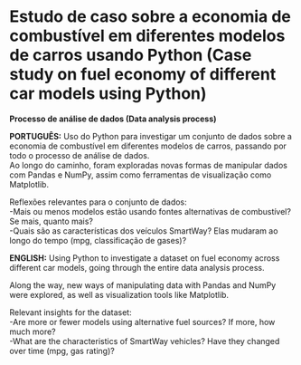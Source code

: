 # Estudo de caso sobre a economia de combustível em diferentes modelos de carros usando Python (Case study on fuel economy of different car models using Python)

<b>Processo de análise de dados (Data analysis process)</b> <br> 

<b>PORTUGUÊS:</b>  Uso do Python para investigar um conjunto de dados sobre a economia de combustível em diferentes modelos de carros, passando por todo o processo de análise de dados.<br> 
Ao longo do caminho, foram exploradas novas formas de manipular dados com Pandas e NumPy, assim como ferramentas de visualização como Matplotlib.

Reflexões relevantes para o conjunto de dados:<br> 
-Mais ou menos modelos estão usando fontes alternativas de combustível? Se mais, quanto mais?<br> 
-Quais são as características dos veículos SmartWay? Elas mudaram ao longo do tempo (mpg, classificação de gases)?<br> 

<b>ENGLISH:</b> Using Python to investigate a dataset on fuel economy across different car models, going through the entire data analysis process.<br>

Along the way, new ways of manipulating data with Pandas and NumPy were explored, as well as visualization tools like Matplotlib.

Relevant insights for the dataset:<br> 
-Are more or fewer models using alternative fuel sources? If more, how much more?<br>
-What are the characteristics of SmartWay vehicles? Have they changed over time (mpg, gas rating)?<br>
